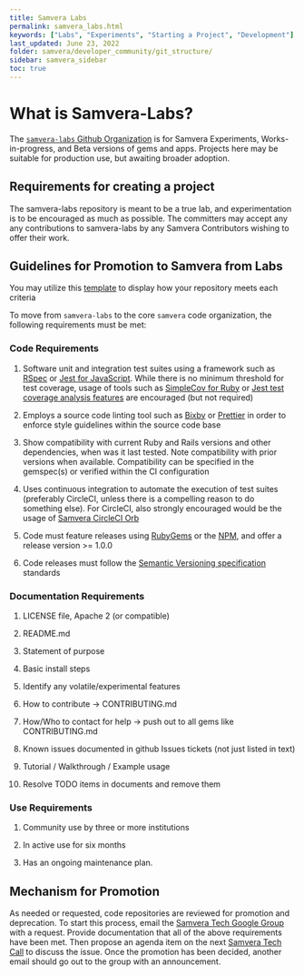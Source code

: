 ```yaml
---
title: Samvera Labs
permalink: samvera_labs.html
keywords: ["Labs", "Experiments", "Starting a Project", "Development"]
last_updated: June 23, 2022
folder: samvera/developer_community/git_structure/
sidebar: samvera_sidebar
toc: true
---
```

# What is Samvera-Labs?

The [`samvera-labs` Github Organization](https://github.com/samvera-labs) is for
Samvera Experiments, Works-in-progress, and Beta versions of gems and apps.
Projects here may be suitable for production use, but awaiting broader adoption.

## Requirements for creating a project
The samvera-labs repository is meant to be a true lab, and experimentation is to be encouraged as much as possible. The committers may accept any any contributions to samvera-labs by any Samvera Contributors wishing to offer their work.

## Guidelines for Promotion to Samvera from Labs
You may utilize this [template](https://docs.google.com/document/d/1pq80frBACLzA_q9cE1ZnMZh4WTiBv6iMUXELligbcv0/edit?usp=sharing) to display how your repository meets each criteria

To move from `samvera-labs` to the core `samvera` code organization, the following requirements must be met:

### Code Requirements

  1. Software unit and integration test suites using a framework such as [RSpec](https://rspec.info/) or [Jest for JavaScript](https://jestjs.io/). While there is no minimum threshold for test coverage, usage of tools such as [SimpleCov for Ruby](https://github.com/simplecov-ruby/simplecov) or [Jest test coverage analysis features](https://jestjs.io/docs/configuration#collectcoverage-boolean) are encouraged (but not required)

  1. Employs a source code linting tool such as [Bixby](https://github.com/samvera/bixby) or [Prettier](https://github.com/prettier/prettier) in order to enforce style guidelines within the source code base
 
  1. Show compatibility with current Ruby and Rails versions and other dependencies, when was it last tested. Note compatibility with prior versions when available. Compatibility can be specified in the gemspec(s) or verified within the CI configuration

  1. Uses continuous integration to automate the execution of test suites (preferably CircleCI, unless there is a compelling reason to do something else). For CircleCI, also strongly encouraged would be the usage of [Samvera CircleCI Orb](https://github.com/samvera/samvera-circleci-orb)

  1. Code must feature releases using [RubyGems](https://rubygems.org/) or the [NPM](https://www.npmjs.com/), and offer a release version >= 1.0.0

  1. Code releases must follow the [Semantic Versioning specification](https://semver.org/) standards

### Documentation Requirements

  1. LICENSE file, Apache 2 (or compatible)

  1. README.md

  1. Statement of purpose

  1. Basic install steps

  1. Identify any volatile/experimental features

  1. How to contribute -> CONTRIBUTING.md

  1. How/Who to contact for help -> push out to all gems like CONTRIBUTING.md

  1. Known issues documented in github Issues tickets (not just listed in text)

  1. Tutorial / Walkthrough / Example usage

  1. Resolve TODO items in documents and remove them

### Use Requirements

  1. Community use by three or more institutions

  1. In active use for six months

  1. Has an ongoing maintenance plan.

## Mechanism for Promotion

As needed or requested, code repositories are reviewed for promotion and deprecation. To start this process, email the [Samvera Tech Google Group](https://groups.google.com/g/samvera-tech) with a request. Provide documentation that all of the above requirements have been met. Then propose an agenda item on the next [Samvera Tech Call](https://samvera.atlassian.net/wiki/spaces/samvera/pages/405211059/Notes+from+Tech+Meetings+and+Calls) to discuss the issue. Once the promotion has been decided, another email should go out to the group with an announcement.
